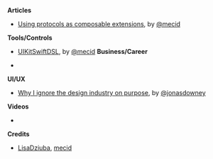 
**Articles**

* [Using protocols as composable extensions](https://mecid.github.io/2019/01/17/using-protocols-as-composable-extensions/), by [@mecid](https://twitter.com/mecid)

**Tools/Controls**

* [UIKitSwiftDSL](https://github.com/mecid/UIKitSwiftDSL), by [@mecid](https://twitter.com/mecid)
**Business/Career**

* 

**UI/UX**

* [Why I ignore the design industry on purpose](https://m.signalvnoise.com/why-i-ignore-the-design-industry-on-purpose/), by [@jonasdowney](https://twitter.com/jonasdowney)

**Videos**

* 

**Credits**

* [LisaDziuba](https://github.com/lisadziuba), [mecid](https://github.com/mecid)

